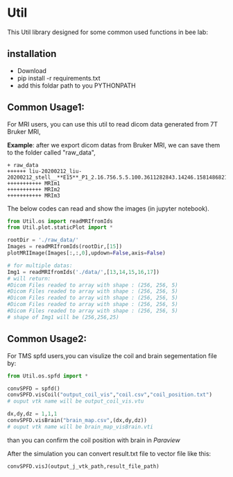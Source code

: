 # Util
This Util library designed for some common used functions in bee lab:

## installation
- Download
- pip install -r requirements.txt
- add this foldar path to you PYTHONPATH 

## Common Usage1:

For MRI users, you can use this util to read dicom data generated from 7T Bruker MRI, 


**Example**: after we export dicom datas from Bruker MRI, we can save them to the folder called "raw_data",
````
+ raw_data
++++++ liu-20200212_liu-20200212_stell__**E15**_P1_2.16.756.5.5.100.3611282843.14246.1581486821.87
+++++++++++ MRIm1
+++++++++++ MRIm2
+++++++++++ MRIm3
`````
The below codes can read and show the images (in jupyter notebook).
```` python
from Util.os import readMRIfromIds
from Util.plot.staticPlot import *

rootDir = './raw_data/'
Images = readMRIfromIds(rootDir,[15])
plotMRIImage(Images[:,:,0],updown=False,axis=False)

# for multiple datas:
Img1 = readMRIfromIds('./data/',[13,14,15,16,17])
# will return:
#Dicom Files readed to array with shape : (256, 256, 5)
#Dicom Files readed to array with shape : (256, 256, 5)
#Dicom Files readed to array with shape : (256, 256, 5)
#Dicom Files readed to array with shape : (256, 256, 5)
#Dicom Files readed to array with shape : (256, 256, 5)
# shape of Img1 will be (256,256,25)
````

## Common Usage2:
For TMS spfd users,you can visulize the coil and brain segementation file by:
````python
from Util.os.spfd import *

convSPFD = spfd()
convSPFD.visCoil("output_coil_vis","coil.csv","coil_position.txt")
# ouput vtk name will be output_coil_vis.vtu

dx,dy,dz = 1,1,1
convSPFD.visBrain("brain_map.csv",(dx,dy,dz))
# ouput vtk name will be brain_map_visBrain.vti
````
than you can confirm the coil position with brain in *Paraview*

After the simulation you can convert result.txt file to vector file like this:
````python
convSPFD.visJ(output_j_vtk_path,result_file_path)
````
